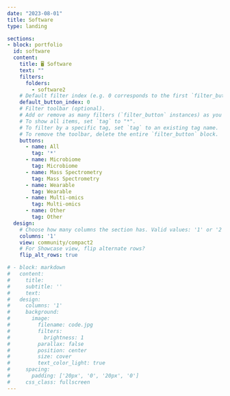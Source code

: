 ```yaml
---
date: "2023-08-01"
title: Software
type: landing

sections:
- block: portfolio
  id: software
  content:
    title: 🖥️ Software
    text: ""
    filters:
      folders:
        - software2
    # Default filter index (e.g. 0 corresponds to the first `filter_button` instance below).
    default_button_index: 0
    # Filter toolbar (optional).
    # Add or remove as many filters (`filter_button` instances) as you like.
    # To show all items, set `tag` to "*".
    # To filter by a specific tag, set `tag` to an existing tag name.
    # To remove the toolbar, delete the entire `filter_button` block.
    buttons:
      - name: All
        tag: '*'
      - name: Microbiome
        tag: Microbiome
      - name: Mass Spectrometry
        tag: Mass Spectrometry
      - name: Wearable
        tag: Wearable
      - name: Multi-omics
        tag: Multi-omics
      - name: Other
        tag: Other
  design:
    # Choose how many columns the section has. Valid values: '1' or '2'.
    columns: '1'
    view: community/compact2
    # For Showcase view, flip alternate rows?
    flip_alt_rows: true

# - block: markdown
#   content:
#     title:
#     subtitle: ''
#     text:
#   design:
#     columns: '1'
#     background:
#       image: 
#         filename: code.jpg
#         filters:
#           brightness: 1
#         parallax: false
#         position: center
#         size: cover
#         text_color_light: true
#     spacing:
#       padding: ['20px', '0', '20px', '0']
#     css_class: fullscreen
---
```


